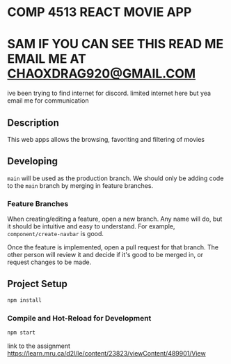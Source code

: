 # COMP 4513 REACT MOVIE APP

# SAM IF YOU CAN SEE THIS READ ME EMAIL ME AT CHAOXDRAG920@GMAIL.COM
ive been trying to find internet for discord. limited internet here but yea email me for communication 

## **Description**
This web apps allows the browsing, favoriting and filtering of movies

## **Developing** 
`main` will be used as the production branch. We should only be adding code to the `main` branch by merging in feature branches.

### Feature Branches
When creating/editing a feature, open a new branch. Any name will do, but it should be intuitive and easy to understand. For example, `component/create-navbar` is good.

Once the feature is implemented, open a pull request for that branch. The other person will review it and decide if it's good to be merged in, or request changes to be made.
 
## Project Setup

```sh
npm install
```

### Compile and Hot-Reload for Development

```sh
npm start
```
link to the assignment 
https://learn.mru.ca/d2l/le/content/23823/viewContent/489901/View 
